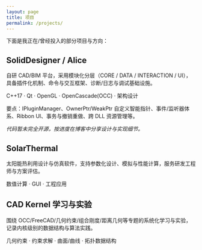```yaml
---
layout: page
title: 项目
permalink: /projects/
---
```


下面是我正在/曾经投入的部分项目与方向：

<h2 id="soliddesigner">SolidDesigner / Alice</h2>
<div class="card">
  <p>自研 CAD/BIM 平台，采用模块化分层（CORE / DATA / INTERACTION / UI），具备插件化机制、命令与交互框架、诊断/日志与调试基础设施。</p>
  <p class="muted">C++17 · Qt · OpenGL · OpenCascade(OCC) · 架构设计</p>
  <p>要点：IPluginManager、OwnerPtr/WeakPtr 自定义智能指针、事件/监听器体系、Ribbon UI、事务与撤销重做、跨 DLL 资源管理等。</p>
  <p><em>代码暂未完全开源，按进度在博客中分享设计与实现细节。</em></p>
</div>

<h2 id="solarthermal">SolarThermal</h2>
<div class="card">
  <p>太阳能热利用设计与仿真软件，支持参数化设计、模拟与性能计算，服务研发工程师与方案评估。</p>
  <p class="muted">数值计算 · GUI · 工程应用</p>
</div>

<h2 id="kernel-notes">CAD Kernel 学习与实验</h2>
<div class="card">
  <p>围绕 OCC/FreeCAD/几何约束/组合刚度/距离几何等专题的系统化学习与实验，记录内核级别的数据结构与算法实践。</p>
  <p class="muted">几何约束 · 约束求解 · 曲面/曲线 · 拓扑数据结构</p>
</div>
